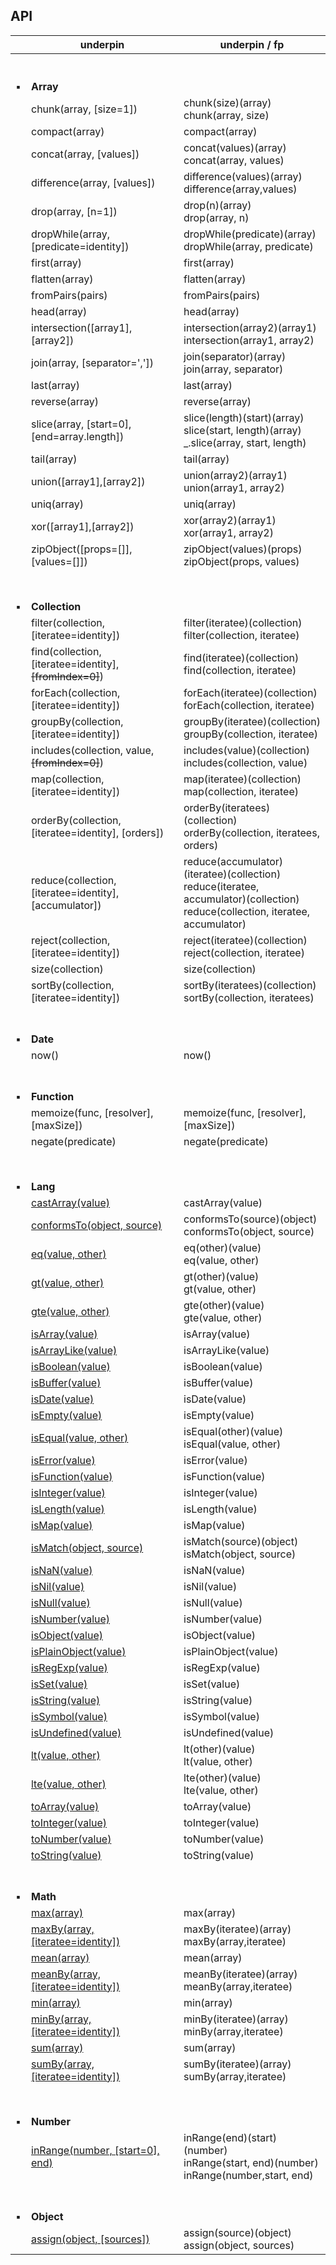 ## API

| | underpin      | underpin / fp |
| ----------- | ----------- | ----------- |
| <br><br>:black_small_square: | <br><br>**Array** <br> |
| | chunk(array, [size=1]) | chunk(size)(array) <br> chunk(array, size) |
| | compact(array) | compact(array)|
| | concat(array, [values]) | concat(values)(array) <br> concat(array, values)  |
| | difference(array, [values]) | difference(values)(array) <br>  difference(array,values) |
| | drop(array, [n=1]) | drop(n)(array) <br> drop(array, n) |
| | dropWhile(array, [predicate=identity]) | dropWhile(predicate)(array) <br> dropWhile(array, predicate) |
| | first(array) | first(array) |
| | flatten(array) | flatten(array) |
| | fromPairs(pairs) | fromPairs(pairs) |
| | head(array) | head(array) |
| | intersection([array1],[array2]) | intersection(array2)(array1) <br> intersection(array1, array2)|
| | join(array, [separator=',']) | join(separator)(array) <br>  join(array, separator) |
| | last(array) | last(array) |
| | reverse(array) | reverse(array) |
| | slice(array, [start=0], [end=array.length]) | slice(length)(start)(array) <br> slice(start, length)(array) <br> _.slice(array, start, length) |
| | tail(array) | tail(array) |
| | union([array1],[array2]) | union(array2)(array1) <br> union(array1, array2)|
| | uniq(array) | uniq(array) |
| | xor([array1],[array2]) | xor(array2)(array1) <br> xor(array1, array2)|
| | zipObject([props=[]], [values=[]]) | zipObject(values)(props) <br> zipObject(props, values)|
|  |
| <br><br>:black_small_square: | <br><br> **Collection** <br> | |
| | filter(collection, [iteratee=identity]) | filter(iteratee)(collection) <br> filter(collection, iteratee)|
| | find(collection, [iteratee=identity], <s>[fromIndex=0]</s>) | find(iteratee)(collection) <br> find(collection, iteratee)|
| | forEach(collection, [iteratee=identity]) | forEach(iteratee)(collection) <br> forEach(collection, iteratee)|
| | groupBy(collection, [iteratee=identity]) | groupBy(iteratee)(collection) <br> groupBy(collection, iteratee)|
| | includes(collection, value, <s>[fromIndex=0]</s>)  | includes(value)(collection) <br> includes(collection, value)|
| | map(collection, [iteratee=identity]) | map(iteratee)(collection) <br> map(collection, iteratee) |
| | orderBy(collection, [iteratee=identity], [orders]) | orderBy(iteratees)(collection) <br>  orderBy(collection, iteratees, orders) |
| | reduce(collection, [iteratee=identity], [accumulator]) | reduce(accumulator)(iteratee)(collection) <br>  reduce(iteratee, accumulator)(collection) <br> reduce(collection, iteratee, accumulator) |
| | reject(collection, [iteratee=identity]) | reject(iteratee)(collection) <br> reject(collection, iteratee) |
| | size(collection) | size(collection) |
| | sortBy(collection, [iteratee=identity]) | sortBy(iteratees)(collection) <br> sortBy(collection, iteratees) |
| <br><br>:black_small_square: | <br><br> **Date** | |
| | now() | now() |
| <br><br>:black_small_square: | <br><br> **Function** | |
| | memoize(func, [resolver], [maxSize]) | memoize(func, [resolver], [maxSize]) |
| | negate(predicate) | negate(predicate) |
|  |
| <br><br>:black_small_square: | <br><br> **Lang** | |
| | [castArray(value)](https://lodash.com/docs/4.17.15#castArray) | castArray(value) |
| | [conformsTo(object, source)](https://lodash.com/docs/4.17.15#conformsTo) |  conformsTo(source)(object) <br> conformsTo(object, source) |
| | [eq(value, other)](https://lodash.com/docs/4.17.15#eq) | eq(other)(value) <br> eq(value, other) |
| | [gt(value, other)](https://lodash.com/docs/4.17.15#gt) | gt(other)(value) <br> gt(value, other) |
| | [gte(value, other)](https://lodash.com/docs/4.17.15#gte) | gte(other)(value) <br> gte(value, other) |
| | [isArray(value)](https://lodash.com/docs/4.17.15#isArray) | isArray(value) |
| | [isArrayLike(value)](https://lodash.com/docs/4.17.15#isArrayLike) | isArrayLike(value) |
| | [isBoolean(value)](https://lodash.com/docs/4.17.15#isBoolean) | isBoolean(value) |
| | [isBuffer(value)](https://lodash.com/docs/4.17.15#isBuffer) | isBuffer(value) |
| | [isDate(value)](https://lodash.com/docs/4.17.15#isDate) | isDate(value) |
| | [isEmpty(value)](https://lodash.com/docs/4.17.15#isEmpty) | isEmpty(value) |
| | [isEqual(value, other)](https://lodash.com/docs/4.17.15#isEqual) | isEqual(other)(value) <br> isEqual(value, other) |
| | [isError(value)](https://lodash.com/docs/4.17.15#isError) | isError(value) |
| | [isFunction(value)](https://lodash.com/docs/4.17.15#isFunction) | isFunction(value) |
| | [isInteger(value)](https://lodash.com/docs/4.17.15#isInteger) | isInteger(value) |
| | [isLength(value)](https://lodash.com/docs/4.17.15#isLength) | isLength(value) |
| | [isMap(value)](https://lodash.com/docs/4.17.15#isMap) | isMap(value) |
| | [isMatch(object, source)](https://lodash.com/docs/4.17.15#isMatch) | isMatch(source)(object) <br> isMatch(object, source) |
| | [isNaN(value)](https://lodash.com/docs/4.17.15#isNaN) | isNaN(value) |
| | [isNil(value)](https://lodash.com/docs/4.17.15#isNil) | isNil(value) |
| | [isNull(value)](https://lodash.com/docs/4.17.15#isNull) | isNull(value) |
| | [isNumber(value)](https://lodash.com/docs/4.17.15#isNumber) | isNumber(value) |
| | [isObject(value)](https://lodash.com/docs/4.17.15#isObject) | isObject(value) |
| | [isPlainObject(value)](https://lodash.com/docs/4.17.15#isPlainObject) | isPlainObject(value) |
| | [isRegExp(value)](https://lodash.com/docs/4.17.15#isRegExp) | isRegExp(value) |
| | [isSet(value)](https://lodash.com/docs/4.17.15#isSet) | isSet(value) |
| | [isString(value)](https://lodash.com/docs/4.17.15#isString) | isString(value) |
| | [isSymbol(value)](https://lodash.com/docs/4.17.15#isSymbol) | isSymbol(value) |
| | [isUndefined(value)](https://lodash.com/docs/4.17.15#isUndefined) | isUndefined(value) |
| | [lt(value, other)](https://lodash.com/docs/4.17.15#lt) | lt(other)(value) <br> lt(value, other) |
| | [lte(value, other)](https://lodash.com/docs/4.17.15#lte) | lte(other)(value) <br> lte(value, other) |
| | [toArray(value)](https://lodash.com/docs/4.17.15#toArray) | toArray(value) |
| | [toInteger(value)](https://lodash.com/docs/4.17.15#toInteger) | toInteger(value) |
| | [toNumber(value)](https://lodash.com/docs/4.17.15#toNumber) | toNumber(value) |
| | [toString(value)](https://lodash.com/docs/4.17.15#toString) | toString(value) |
| <br><br>:black_small_square: | <br><br> **Math** | |
| | [max(array)](https://lodash.com/docs/4.17.15#max) | max(array) |
| | [maxBy(array, [iteratee=identity])](https://lodash.com/docs/4.17.15#maxBy) | maxBy(iteratee)(array) <br> maxBy(array,iteratee) |
| | [mean(array)](https://lodash.com/docs/4.17.15#mean) | mean(array) |
| | [meanBy(array, [iteratee=identity])](https://lodash.com/docs/4.17.15#meanBy) | meanBy(iteratee)(array) <br> meanBy(array,iteratee) |
| | [min(array)](https://lodash.com/docs/4.17.15#min) | min(array) |
| | [minBy(array, [iteratee=identity])](https://lodash.com/docs/4.17.15#minBy) | minBy(iteratee)(array) <br> minBy(array,iteratee) |
| | [sum(array)](https://lodash.com/docs/4.17.15#sum) | sum(array) |
| | [sumBy(array, [iteratee=identity])](https://lodash.com/docs/4.17.15#sumBy) | sumBy(iteratee)(array) <br> sumBy(array,iteratee) |
|  |
| <br><br>:black_small_square: | <br><br> **Number** | |
| | [inRange(number, [start=0], end)](https://lodash.com/docs/4.17.15#inRange) | inRange(end)(start)(number) <br> inRange(start, end)(number) <br> inRange(number,start, end) |
| <br><br>:black_small_square: | <br><br> **Object** | |
| | [assign(object, [sources])](https://lodash.com/docs/4.17.15#assign) | assign(source)(object) <br> assign(object, sources) |

